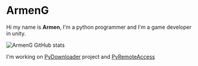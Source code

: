 <h1> ArmenG </h1>

Hi my name is <b>Armen</b>, I'm a python programmer and I'm a game developer in unity.

![ArmenG GitHub stats](https://github-readme-stats.vercel.app/api?username=ArmenG888&show_icons=true&theme=radical)

I'm working on <a href="https://github.com/ArmenG888/PyDownloader"> PyDownloader</a> project and <a href="https://github.com/ArmenG888/PyRemoteAccess"> PyRemoteAccess</a>
